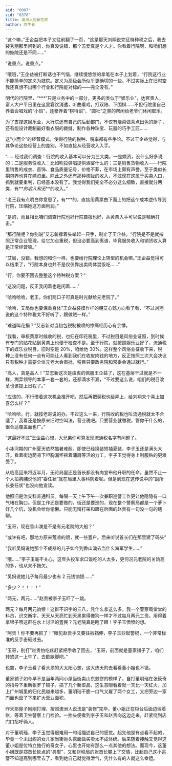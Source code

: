 ```yaml
---
aid: "0007"
zid: "0378"
title: 澳洲人的新花样
author: 吹牛者
---
```


“这个嘛，”王企益把本子又往前翻了一页，“这是那天刘翔说完征特种税之后，我去裴秀丽那里问到的，你真没说错，那个苏爱真是个人才。你看着行院啊，和咱们想的妓院还是不同……”

“说重点，说重点。”

“哦哦，”王企益被打断话也不气恼，继续慢悠悠的拿笔在本子上划着，“行院这行业不能简单的定义为妓院。定义为高级会所似乎更确切的一些。不过实际上在旧时空我还真想不出哪个行业和行院能对标的――完全没有。”

明代的行院里，“\*\*\*”只是业务中的一部分，更多的类似于“娱乐业”，达官贵人，富人大户平日里在这里宴饮消遣，听曲看戏，打双陆、下围棋……不但行院里自己养着会唱戏的“小班”，还豢养着“棋待诏”、“圆社”之类的帮闲给老爷们休闲取乐。

为了支撑这娱乐业，大行院还有自己的后勤部门，不仅有烧菜做茶点出色的厨子，还有能设计裁制最好看衣服的裁缝，制作各种珠宝、玩器的巧手工匠……

这“小而全”的经营模式，使得行院的税种、税率都有些争论。不过王企益觉得，与其争论这些经营上的差别，不如直接从经营收入入手。

“……经过我们调查：行院的收入基本可以分为三大类，一是嫖资，没什么好多说的；二是服务性收入：比如吹拉弹唱提供酒宴什么的；三是销售货物收入――行院里销售的成衣、首饰、食品质量记号，价格不菲，在市场上颇有声誉。至于类似长期包养也算在嫖资里。除此之外还有那种梳拢的收入，不过现在这属于买卖人口，抓到就要重判，已经基本没有了。我觉得我们完全不必分这么细致，直接就分两类，有**_的收入和无_**的收入。”

“老王我有点明白你意思了，有\*\*\*的，直接用黄票由下而上的把这个成本逆传导到行院，压缩她这方面利润。”

“是的，而且相比咱们调查行院也好行院自报也好，从黄票入手可以说是精确打击。”

“那行院呢？你别说”艾志新撑着头举起一只手，制止了王企益，“行院是不是就按照正常企业管理。给它加点重税，但没必要高到离谱，毕竟服务收入和销货收入算是正常经营嘛。”

“艾局，没错。我想的和你一样。也要给行院理论上转型的机会嘛。”王企益觉得可以结束了，“行院本身也并不是仅仅靠出卖肉体混饭吃……”

“行，你要不回去整整这个特种税方案？”

“这没问题，反正我闲着也是闲着……”

“哈哈哈哈，老王，你们两口子可真是时光献给元老院了。”

“哈哈，艾局你也要保重身体”王企益装模作样的朝艾心懿方向看了看，“不过刘翔说的这个特种税太不好听了，跟做贼一样。”

“难道叫花捐？”艾志新对当初包税制被喷的惨痛经历心有余悸。

“我看，审核黄票时候收的税，也归在印花税里，不过税目是风俗业证照，到时候有专门的贴花贴到黄票上也便于检查不是。至于行院，就按照娱乐业好了，流通税下的娱乐业税目，旧时空是 20%，咱给他 30%。这样整个风俗业征收下来，税种上没有任何一点有可能让人看到我们在收皮肉钱的地方，反正按照三次大会决议只有税种才需要全体元老大会审批，税目只要政务院和常委会通过就行。”

“高人，真是高人！”艾志新这次是由衷的佩服王企益了，这在基层干过就是不一样，糊弄领导的本事一套一套的，还都滴水不漏，“不过要这么说，咱们的税目改革也该提上日程了。”

“应该的，不行借着这次机会推开吧。然后再把契税也给弄上，给刘翔来个喜上加喜怎么样？”

“哈哈哈，行。就按老哥说的办。不过这么一来，行院收的税也叫流通税就太不合适了，我看还是按原来旧时空叫法，营业税吧。只要营业就缴税，管你干什么的，很合适覆盖面也广。”

“这最好不过”王企益心想，大兄弟你可算发现流通税名字有问题了。

小冰河期的广州夏天依然酷暑难耐。即使已经换装短袖夏装，李子玉还是满头大汗。看着街边荫凉下坦胸漏怀摇着蒲扇等活的力工，李子玉觉得身上制服粘的更难受了。

从临高回来将近半月，无论局里还是首长都没有向宣布他升职的任命，虽然不止一个人拍胸脯说他的“委任状”就在局里人事科防着呢。但是到现在这传说中的“副所长委任状”也没向他宣读。

他照旧是治安科普通科员。每隔一天上午下午一次兼职巡警工作更让他隐隐有一口气堵在胸口。但是工作还是要做的，街还是要巡的，现在整个警察局都是一个萝卜好几个坑，没机会给你偷懒。只能无精打采和跟在后面的赵贵有一句没一句的瞎聊。

“玉哥，现在香山澳是不是有元老院的大船？”

“或许有吧，那地方原来荒凉的很，就一些疍户。后来听说首长们在那里建了码头”

“我听吴妈说她那个不成器的儿子如今到香山澳去当什么海军学生……”

“哦……”李子玉毫不关心，这年头投军求口饭吃的人太多，更何况元老院的关饷高的多，也从来不拖欠。

“吴妈说她儿子每月最少也有 2 元钱饷银……”

“多少？！！！！”

“两元，两元……”赵贵被李子玉吓了一跳。

两元？每月两元饷银！这群不识字的丘八，凭什么拿这么多。我一个警察局堂堂的科员，识文断字，天天从天亮忙到天黑累得像狗一样才不过每月两元工资。用得着拿银子喂这群在水上讨活的疍民？元老院真是瞎了眼！李子玉愤愤的想。

“阿贵！你不要再抓了！”眼见赵贵手又要往裤裆伸，李子玉抄起警棍，一个非常标准的反手击砸过去。

“玉哥，别打”赵贵怕吃疼赶紧把手收了回去，“玉哥，前面就是董家铺子了，咱们转悠这一上午了，去歇歇脚吧。”

也罢，李子玉看了看头顶的大太阳心想，这大热天的去看看董小姐也不错。

董家铺子如今早不是当年两间小屋当街卖山东煎饼的模样了，自打董明珰在张筱奇的指导下重新张罗了铺子，搞了几个新菜品，这生意眼看着就一天比一天红火，加上广州城里的归化民越来越多，董明珰干脆一口气又雇了两个女工，又把旁边一家门面也盘了下来扩大营业面积。

昨天那屋子刚刚打理，按照澳洲人说法是“装修”完毕，董小姐正在柜台后面边理着账，等着卫生警察上门检验。一抬头便看到李子玉和赵贵向这边走来，赶紧绕到店门口招呼俩人。

对于董明珰，李子玉觉得很难用一句话描述自己的感觉。起先他是有点看不起的，毕竟一个未出阁的女儿家当街抛头露面做买卖太不成体统。后来随着接触又觉得这董小姐是位特立独行的奇女子，心里也开始有那么一点其他的想法。而现今，这董小姐既是郑首长钦点的“典型”，又和财税局的张首长攀上了交情，比起自己这小巡警不知道高到哪里去了，看到她自己就觉得泄气，凭什么有的人就这么幸运。
